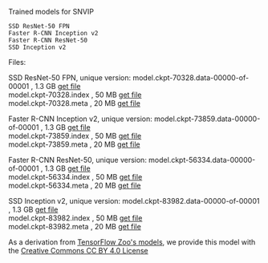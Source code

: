 Trained models for SNVIP

    SSD ResNet-50 FPN  
    Faster R-CNN Inception v2  
    Faster R-CNN ResNet-50  
    SSD Inception v2  

Files:

SSD ResNet-50 FPN, unique version: 
model.ckpt-70328.data-00000-of-00001 , 1.3 GB [get file](https://drive.google.com/file/)  
model.ckpt-70328.index , 50 MB [get file](https://drive.google.com/file/)  
model.ckpt-70328.meta , 20 MB [get file](https://drive.google.com/file/)  


Faster R-CNN Inception v2, unique version: 
model.ckpt-73859.data-00000-of-00001 , 1.3 GB [get file](https://drive.google.com/file/)  
model.ckpt-73859.index , 50 MB [get file](https://drive.google.com/file/)  
model.ckpt-73859.meta , 20 MB [get file](https://drive.google.com/file/)    


Faster R-CNN ResNet-50, unique version: 
model.ckpt-56334.data-00000-of-00001 , 1.3 GB [get file](https://drive.google.com/file/)  
model.ckpt-56334.index , 50 MB [get file](https://drive.google.com/file/)  
model.ckpt-56334.meta , 20 MB [get file](https://drive.google.com/file/)   


SSD Inception v2, unique version: 
model.ckpt-83982.data-00000-of-00001 , 1.3 GB [get file](https://drive.google.com/file/)  
model.ckpt-83982.index , 50 MB [get file](https://drive.google.com/file/)  
model.ckpt-83982.meta , 20 MB [get file](https://drive.google.com/file/)  
    

As a derivation from [TensorFlow Zoo's models](https://github.com/tensorflow/models/blob/master/research/object_detection/g3doc/detection_model_zoo.md), we provide this model with the [Creative Commons CC BY 4.0 License](http://creativecommons.org/licenses/by/4.0/)
